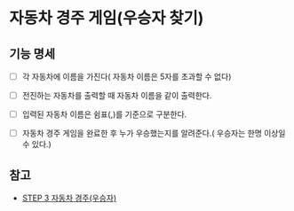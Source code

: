 # 자동차 경주 게임(우승자 찾기)
## 기능 명세
- [ ] 각 자동차에 이름을 가진다( 자동차 이름은 5자를 초과할 수 없다)
- [ ] 전진하는 자동차를 출력할 때 자동차 이름을 같이 출력한다.
- [ ] 입력된 자동차 이름은 쉼표(,)를 기준으로 구분한다.
- [ ] 자동차 경주 게임을 완료한 후 누가 우승했는지를 알려준다.( 우승자는 한명 이상일 수 있다.)


## 참고
* [STEP 3 자동차 경주(우승자) ](https://edu.nextstep.camp/s/wLaV8qhA/ls/a2HkgZym)